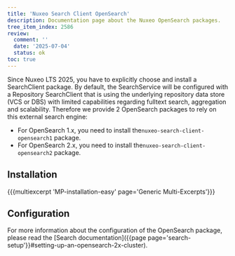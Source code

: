 ```yaml
---
title: 'Nuxeo Search Client OpenSearch'
description: Documentation page about the Nuxeo OpenSearch packages. 
tree_item_index: 2586
review:
  comment: ''
  date: '2025-07-04'
  status: ok
toc: true
---
```


Since Nuxeo LTS 2025, you have to explicitly choose and install a SearchClient package. By default, the SearchService will be configured with a Repository SearchClient that is using the underlying repository data store (VCS or DBS) with limited capabilities regarding fulltext search, aggregation and scalability.
Therefore we provide 2 OpenSearch packages to rely on this external search engine:
- For OpenSearch 1.x, you need to install the`nuxeo-search-client-opensearch1` package.
- For OpenSearch 2.x, you need to install the`nuxeo-search-client-opensearch2` package.

## Installation 

{{{multiexcerpt 'MP-installation-easy' page='Generic Multi-Excerpts'}}}

## Configuration 

For more information about the configuration of the OpenSearch package, please read the [Search documentation]({{page page='search-setup'}}#setting-up-an-opensearch-2x-cluster).

